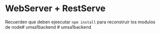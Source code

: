 # WebServer + RestServe

Recuerden que deben ejeecutar  ```npm install``` para reconstruir los modulos de node#   u m s a 1 b a c k e n d  
 #   u m s a 1 b a c k e n d  
 